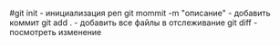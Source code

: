 #git init - инициализация реп
git mommit -m "описание" - добавить коммит 
git add . - добавить все файлы в отслеживание 
git diff - посмотреть изменение  